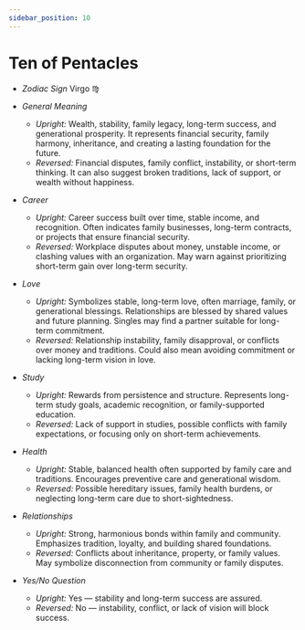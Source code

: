 ```yaml
---
sidebar_position: 10
---
```


# Ten of Pentacles

- *Zodiac Sign* Virgo ♍️
- *General Meaning*
  - *Upright:* Wealth, stability, family legacy, long-term success, and generational prosperity. It represents financial security, family harmony, inheritance, and creating a lasting foundation for the future.
  - *Reversed:* Financial disputes, family conflict, instability, or short-term thinking. It can also suggest broken traditions, lack of support, or wealth without happiness.

- *Career*
  - *Upright:* Career success built over time, stable income, and recognition. Often indicates family businesses, long-term contracts, or projects that ensure financial security.
  - *Reversed:* Workplace disputes about money, unstable income, or clashing values with an organization. May warn against prioritizing short-term gain over long-term security.

- *Love*
  - *Upright:* Symbolizes stable, long-term love, often marriage, family, or generational blessings. Relationships are blessed by shared values and future planning. Singles may find a partner suitable for long-term commitment.
  - *Reversed:* Relationship instability, family disapproval, or conflicts over money and traditions. Could also mean avoiding commitment or lacking long-term vision in love.

- *Study*
  - *Upright:* Rewards from persistence and structure. Represents long-term study goals, academic recognition, or family-supported education.
  - *Reversed:* Lack of support in studies, possible conflicts with family expectations, or focusing only on short-term achievements.

- *Health*
  - *Upright:* Stable, balanced health often supported by family care and traditions. Encourages preventive care and generational wisdom.
  - *Reversed:* Possible hereditary issues, family health burdens, or neglecting long-term care due to short-sightedness.

- *Relationships*
  - *Upright:* Strong, harmonious bonds within family and community. Emphasizes tradition, loyalty, and building shared foundations.
  - *Reversed:* Conflicts about inheritance, property, or family values. May symbolize disconnection from community or family disputes.

- *Yes/No Question*
  - *Upright:* Yes — stability and long-term success are assured.
  - *Reversed:* No — instability, conflict, or lack of vision will block success.
